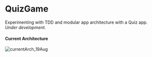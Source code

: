 # QuizGame
Experimenting with TDD and modular app architecture with a Quiz app.
 _Under development._


#### Current Architecture

![currentArch_19Aug](https://github.com/altunog/QuizGame/assets/53496232/85dcdaf5-292d-4092-baa0-214ec109aa6c)
